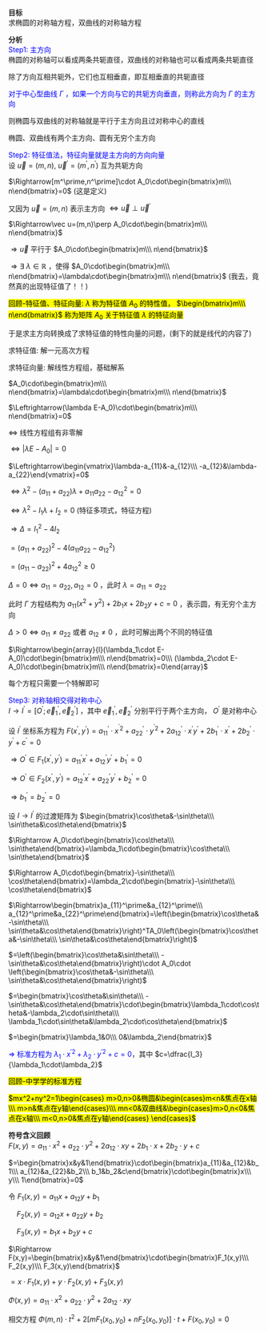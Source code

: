 **目标**  
求椭圆的对称轴方程，双曲线的对称轴方程  
  
**分析**  
<font color=blue>Step1: 主方向</font>  
椭圆的对称轴可以看成两条共轭直径，双曲线的对称轴也可以看成两条共轭直径  
  
除了方向互相共轭外，它们也互相垂直，即互相垂直的共轭直径  
  
<font color=blue>对于中心型曲线 $\Gamma$ ，如果一个方向与它的共轭方向垂直，则称此方向为 $\Gamma$ 的主方向</font>  
  
则椭圆与双曲线的对称轴就是平行于主方向且过对称中心的直线  
  
椭圆、双曲线有两个主方向、圆有无穷个主方向  
  
<font color=blue>Step2: 特征值法，特征向量就是主方向的方向向量</font>  
设 $\vec u=(m,n),\ \vec u^\prime=(m^\prime,n^\prime)$ 互为共轭方向  
  
$\Rightarrow[m^\prime,n^\prime]\cdot A_0\cdot\begin{bmatrix}m\\\ n\end{bmatrix}=0$ (这是定义)  
  
又因为 $\vec u=(m,n)$ 表示主方向 $\Leftrightarrow\vec u\perp\vec u^\prime$  
  
$\Rightarrow\vec u=(m,n)\perp A_0\cdot\begin{bmatrix}m\\\ n\end{bmatrix}$  
  
$\Rightarrow\vec u$ 平行于 $A_0\cdot\begin{bmatrix}m\\\ n\end{bmatrix}$  
  
$\Rightarrow\exists\ \lambda\in\mathbb R$ ，使得 $A_0\cdot\begin{bmatrix}m\\\ n\end{bmatrix}=\lambda\cdot\begin{bmatrix}m\\\ n\end{bmatrix}$ (我去，竟然真的出现特征值了！！)  
  
<mark>回顾-特征值、特征向量: $\lambda$ 称为特征值 $A_0$ 的特性值， $\begin{bmatrix}m\\\ n\end{bmatrix}$ 称为矩阵 $A_0$ 关于特征值 $\lambda$ 的特征向量</mark>  
  
于是求主方向转换成了求特征值的特性向量的问题，(剩下的就是线代的内容了)  
  
求特征值: 解一元高次方程  
  
求特征向量: 解线性方程组，基础解系  
  
$A_0\cdot\begin{bmatrix}m\\\ n\end{bmatrix}=\lambda\cdot\begin{bmatrix}m\\\ n\end{bmatrix}$  
  
$\Leftrightarrow(\lambda E-A_0)\cdot\begin{bmatrix}m\\\ n\end{bmatrix}=0$  
  
$\Leftrightarrow$ 线性方程组有非零解  
  
$\Leftrightarrow|\lambda E-A_0|=0$  
  
$\Leftrightarrow\begin{vmatrix}\lambda-a_{11}&-a_{12}\\\ -a_{12}&\lambda-a_{22}\end{vmatrix}=0$  
  
$\Leftrightarrow\lambda^2-(a_{11}+a_{22})\lambda+a_{11}a_{22}-a_{12}^2=0$  
  
$\Leftrightarrow\lambda^2-I_1\lambda+I_2=0$ (特征多项式，特征方程)  
  
$\Rightarrow\Delta=I_1^2-4I_2$  
  
$=(a_{11}+a_{22})^2-4(a_{11}a_{22}-a_{12}^2)$  
  
$=(a_{11}-a_{22})^2+4a_{12}^2\geq0$  
  
$\Delta=0\Leftrightarrow a_{11}=a_{22}, a_{12}=0$ ，此时 $\lambda=a_{11}=a_{22}$  
  
此时 $\Gamma$ 方程结构为 $a_{11}(x^2+y^2)+2b_1x+2b_2y+c=0$ ，表示圆，有无穷个主方向  
  
$\Delta>0\Leftrightarrow a_{11}\neq a_{22}$ 或者 $a_{12}\neq0$ ，此时可解出两个不同的特征值  
  
$\Rightarrow\begin{array}{l}(\lambda_1\cdot E-A_0)\cdot\begin{bmatrix}m\\\ n\end{bmatrix}=0\\\ (\lambda_2\cdot E-A_0)\cdot\begin{bmatrix}m\\\ n\end{bmatrix}=0\end{array}$  
  
每个方程只需要一个特解即可  
  
<font color=blue>Step3: 对称轴相交得对称中心</font>  
$I\to I^\prime=[O^\prime;\vec e_1^\prime,\vec e_2^\prime]$ ，其中 $\vec e_1^\prime,\vec e_2^\prime$ 分别平行于两个主方向， $O^\prime$ 是对称中心  
  
设 $I^\prime$ 坐标系方程为 $F(x^\prime,y^\prime)=a_{11}^\prime\cdot x^{^\prime2}+a_{22}^\prime\cdot y^{^\prime2}+2a_{12}^\prime\cdot x^\prime y^\prime+2b_1^\prime\cdot x^\prime+2b_2^\prime\cdot y^\prime+c^\prime=0$  
  
$\Rightarrow O^\prime\in F_1(x^\prime,y^\prime)=a_{11}^\prime x^\prime+a_{12}^\prime y^\prime+b_1^\prime=0$  
  
$\Rightarrow O^\prime\in F_2(x^\prime,y^\prime)=a_{12}^\prime x^\prime+a_{22}^\prime y^\prime+b_2^\prime=0$  
  
$\Rightarrow b_1^\prime=b_2^\prime=0$  
  
设 $I\to I^\prime$ 的过渡矩阵为 $\begin{bmatrix}\cos\theta&-\sin\theta\\\ \sin\theta&\cos\theta\end{bmatrix}$  
  
$\Rightarrow A_0\cdot\begin{bmatrix}\cos\theta\\\ \sin\theta\end{bmatrix}=\lambda_1\cdot\begin{bmatrix}\cos\theta\\\ \sin\theta\end{bmatrix}$  
  
$\Rightarrow A_0\cdot\begin{bmatrix}-\sin\theta\\\ \cos\theta\end{bmatrix}=\lambda_2\cdot\begin{bmatrix}-\sin\theta\\\ \cos\theta\end{bmatrix}$  
  
$\Rightarrow\begin{bmatrix}a_{11}^\prime&a_{12}^\prime\\\ a_{12}^\prime&a_{22}^\prime\end{bmatrix}=\left(\begin{bmatrix}\cos\theta&-\sin\theta\\\ \sin\theta&\cos\theta\end{bmatrix}\right)^TA_0\left(\begin{bmatrix}\cos\theta&-\sin\theta\\\ \sin\theta&\cos\theta\end{bmatrix}\right)$  
  
$=\left(\begin{bmatrix}\cos\theta&\sin\theta\\\ -\sin\theta&\cos\theta\end{bmatrix}\right)\cdot A_0\cdot \left(\begin{bmatrix}\cos\theta&-\sin\theta\\\ \sin\theta&\cos\theta\end{bmatrix}\right)$  
  
$=\begin{bmatrix}\cos\theta&\sin\theta\\\ -\sin\theta&\cos\theta\end{bmatrix}\cdot\begin{bmatrix}\lambda_1\cdot\cos\theta&-\lambda_2\cdot\sin\theta\\\ \lambda_1\cdot\sin\theta&\lambda_2\cdot\cos\theta\end{bmatrix}$  
  
$=\begin{bmatrix}\lambda_1&0\\\ 0&\lambda_2\end{bmatrix}$  
  
<font color=blue>$\Rightarrow$ 标准方程为 $\lambda_1\cdot x^{\prime2}+\lambda_2\cdot y^{\prime2}+c=0$</font>，其中 $c=\dfrac{I_3}{\lambda_1\cdot\lambda_2}$  
  
<mark>回顾-中学学的标准方程</mark>  
  
<mark>$mx^2+ny^2=1\begin{cases}  
m>0,n>0&椭圆&\begin{cases}m<n&焦点在x轴\\\ m>n&焦点在y轴\end{cases}\\\  
mn<0&双曲线&\begin{cases}m>0,n<0&焦点在x轴\\\ m<0,n>0&焦点在y轴\end{cases}  
\end{cases}$</mark>  
  
**符号含义回顾**  
$F(x,y)=a_{11}\cdot x^2+a_{22}\cdot y^2+2a_{12}\cdot xy+2b_1\cdot x+2b_2\cdot y+c$  
  
$=\begin{bmatrix}x&y&1\end{bmatrix}\cdot\begin{bmatrix}a_{11}&a_{12}&b_1\\\ a_{12}&a_{22}&b_2\\\ b_1&b_2&c\end{bmatrix}\cdot\begin{bmatrix}x\\\ y\\\ 1\end{bmatrix}=0$  
  
令 $F_1(x,y)=a_{11}x+a_{12}y+b_1$  
  
$\quad F_2(x,y)=a_{12}x+a_{22}y+b_2$  
  
$\quad F_3(x,y)=b_1x+b_2y+c$  
  
$\Rightarrow F(x,y)=\begin{bmatrix}x&y&1\end{bmatrix}\cdot\begin{bmatrix}F_1(x,y)\\\ F_2(x,y)\\\ F_3(x,y)\end{bmatrix}$  
  
$=x\cdot F_1(x,y)+y\cdot F_2(x,y)+F_3(x,y)$  
  
$\Phi(x,y)=a_{11}\cdot x^2+a_{22}\cdot y^2+2a_{12}\cdot xy$  
  
相交方程 $\Phi(m,n)\cdot t^2+2[mF_1(x_0,y_0)+nF_2(x_0,y_0)]\cdot t+F(x_0,y_0)=0$  
